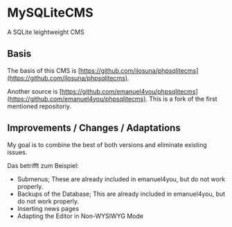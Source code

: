 # MySQLiteCMS
A SQLite leightweight CMS

## Basis

The basis of this CMS is [https://github.com/ilosuna/phpsqlitecms](https://github.com/ilosuna/phpsqlitecms).

Another source is [https://github.com/emanuel4you/phpsqlitecms](https://github.com/emanuel4you/phpsqlitecms). This is a fork of the first mentioned repositoriy.

## Improvements / Changes / Adaptations

My goal is to combine the best of both versions and eliminate existing issues. 

Das betrifft zum Beispiel:

* Submenus; These are already included in emanuel4you, but do not work properly.
* Backups of the Database; This are already included in emanuel4you, but do not work properly.
* Inserting news pages
* Adapting the Editor in Non-WYSIWYG Mode
